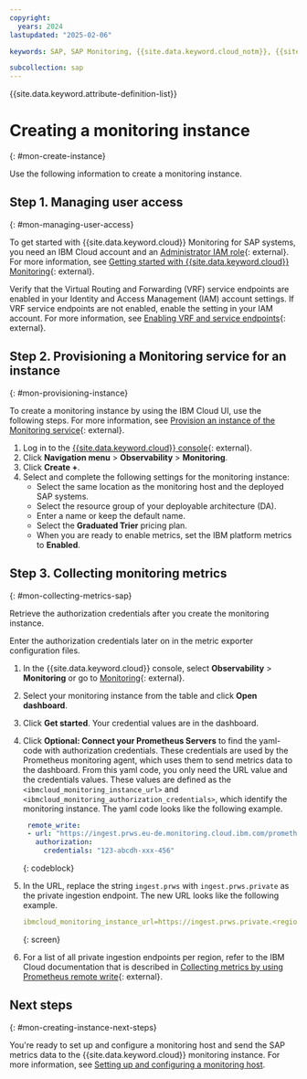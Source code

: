 ```yaml
---
copyright:
  years: 2024
lastupdated: "2025-02-06"

keywords: SAP, SAP Monitoring, {{site.data.keyword.cloud_notm}}, {{site.data.keyword.ibm_cloud_sap}}, SAP Workloads, SAP HANA

subcollection: sap
---
```


{{site.data.keyword.attribute-definition-list}}

# Creating a monitoring instance
{: #mon-create-instance}

Use the following information to create a monitoring instance.

## Step 1. Managing user access
{: #mon-managing-user-access}

To get started with {{site.data.keyword.cloud}} Monitoring for SAP systems, you need an IBM Cloud account and an [Administrator IAM role](/docs/monitoring?topic=monitoring-iam#iam_platform){: external}.
For more information, see [Getting started with {{site.data.keyword.cloud}} Monitoring](/docs/monitoring?topic=monitoring-getting-started#getting-started-step1){: external}.

Verify that the Virtual Routing and Forwarding (VRF) service endpoints are enabled in your Identity and Access Management (IAM) account settings.
If VRF service endpoints are not enabled, enable the setting in your IAM account.
For more information, see [Enabling VRF and service endpoints](/docs/account?topic=account-vrf-service-endpoint&interface=ui){: external}.

## Step 2. Provisioning a Monitoring service for an instance
{: #mon-provisioning-instance}

To create a monitoring instance by using the IBM Cloud UI, use the following steps. For more information, see [Provision an instance of the Monitoring service](/docs/monitoring?topic=monitoring-getting-started#getting-started-step2){: external}.

1. Log in to the [{{site.data.keyword.cloud}} console](https://cloud.ibm.com){: external}.
1. Click **Navigation menu** > **Observability** > **Monitoring**.
1. Click **Create +**.
1. Select and complete the following settings for the monitoring instance:
   * Select the same location as the monitoring host and the deployed SAP systems.
   * Select the resource group of your deployable architecture (DA).
   * Enter a name or keep the default name.
   * Select the **Graduated Trier** pricing plan.
   * When you are ready to enable metrics, set the IBM platform metrics to **Enabled**.

## Step 3. Collecting monitoring metrics
{: #mon-collecting-metrics-sap}

Retrieve the authorization credentials after you create the monitoring instance.

Enter the authorization credentials later on in the metric exporter configuration files.

1. In the {{site.data.keyword.cloud}} console, select **Observability** > **Monitoring** or go to [Monitoring](https://cloud.ibm.com/observe/monitoring){: external}.
1. Select your monitoring instance from the table and click **Open dashboard**.
1. Click **Get started**. Your credential values are in the dashboard.
1. Click **Optional: Connect your Prometheus Servers** to find the yaml-code with authorization credentials.
These credentials are used by the Prometheus monitoring agent, which uses them to send metrics data to the dashboard.
From this yaml code, you only need the URL value and the credentials values.
These values are defined as the `<ibmcloud_monitoring_instance_url>` and `<ibmcloud_monitoring_authorization_credentials>`, which identify the monitoring instance.
The yaml code looks like the following example.

   ```yaml
    remote_write:
    - url: "https://ingest.prws.eu-de.monitoring.cloud.ibm.com/prometheus/remote/write"
      authorization:
        credentials: "123-abcdh-xxx-456"
    ```
    {: codeblock}

1. In the URL, replace the string `ingest.prws` with `ingest.prws.private` as the private ingestion endpoint.
The new URL looks like the following example.

    ```yaml
    ibmcloud_monitoring_instance_url=https://ingest.prws.private.<region>.monitoring.cloud.ibm.com/prometheus/remote/write
    ```
    {: screen}

1. For a list of all private ingestion endpoints per region, refer to the IBM Cloud documentation that is described in
[Collecting metrics by using Prometheus remote write](/docs/monitoring?topic=monitoring-prometheus_remote_write#prometheus_remote_write_endpoints){: external}.

## Next steps
{: #mon-creating-instance-next-steps}

You're ready to set up and configure a monitoring host and send the SAP metrics data to the {{site.data.keyword.cloud}} monitoring instance. For more information, see [Setting up and configuring a monitoring host](/docs/sap?topic=sap-mon-exporter-setup-config).
